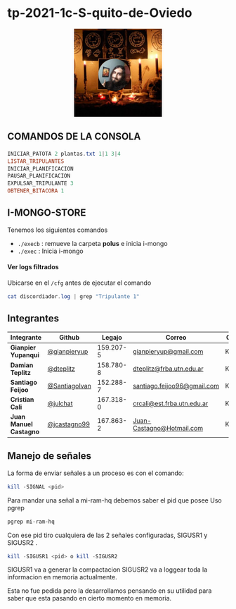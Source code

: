 # tp-2021-1c-S-quito-de-Oviedo

<p align="center"><img src="oviedo.jpg" width="200px"/></p>



## COMANDOS DE LA CONSOLA

````powershell
INICIAR_PATOTA 2 plantas.txt 1|1 3|4
LISTAR_TRIPULANTES
INICIAR_PLANIFICACION
PAUSAR_PLANIFICACION
EXPULSAR_TRIPULANTE 3
OBTENER_BITACORA 1
````



## I-MONGO-STORE

Tenemos los siguientes comandos

- `./execb`    :    remueve la carpeta **polus** e inicia i-mongo
-  `./exec`    :    Inicia i-mongo




#### Ver logs filtrados
Ubicarse en el `/cfg` antes de ejecutar el comando
````powershell
cat discordiador.log | grep "Tripulante 1"
````



## Integrantes

| Integrante | Github | Legajo | Correo | Curso
|--|--|--|--|--
| **Gianpier Yupanqui** | [@gianpieryup](https://www.github.com/gianpieryup) | 159.207-5 | gianpieryup@gmail.com | K3054
| **Damian Teplitz** | [@dteplitz](https://www.github.com/dteplitz) | 158.780-8 | dteplitz@frba.utn.edu.ar | K3154
| **Santiago Feijoo** | [@SantiagoIvan](https://github.com/SantiagoIvan) | 152.288-7 | santiago.feijoo96@gmail.com | K3153
| **Cristian Cali** | [@julchat](https://www.github.com/julchat) | 167.318-0 | crcali@est.frba.utn.edu.ar | K3052
| **Juan Manuel Castagno** | [@jcastagno99](https://www.github.com/jcastagno99) | 167.863-2 | Juan-Castagno@Hotmail.com | K3054


## Manejo de señales

La forma de enviar señales a un proceso es con el comando:
````powershell
kill -SIGNAL <pid>
````

Para mandar una señal a mi-ram-hq debemos saber el pid que posee
Uso pgrep <nombrePrograma>
````powershell
pgrep mi-ram-hq
````


Con ese pid tiro cualquiera de las 2 señales configuradas, SIGUSR1 y SIGUSR2 .
````powershell
kill -SIGUSR1 <pid> o kill -SIGUSR2
````


SIGUSR1 va a generar la compactacion
SIGUSR2 va a loggear toda la informacion en memoria actualmente. 

Esta no fue pedida pero la desarrollamos pensando en su utilidad para saber que esta pasando en cierto momento en memoria. 